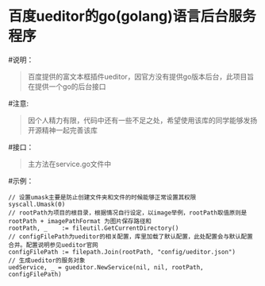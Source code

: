 # 百度ueditor的go(golang)语言后台服务程序

#说明：

>百度提供的富文本框插件ueditor，因官方没有提供go版本后台，此项目旨在提供一个go的后台接口

#注意:
>因个人精力有限，代码中还有一些不足之处，希望使用该库的同学能够发扬开源精神一起完善该库

#接口：
>主方法在service.go文件中

#示例：

```
// 设置umask主要是防止创建文件夹和文件的时候能够正常设置其权限
syscall.Umask(0)
// rootPath为项目的根目录，根据情况自行设定，以image举例，rootPath取值原则是 rootPath + imagePathFormat 为图片保存路径和
rootPath, _    := fileutil.GetCurrentDirectory()
// configFilePath为ueditor的相关配置，库里加载了默认配置，此处配置会与默认配置合并。配置说明参见ueditor官网
configFilePath := filepath.Join(rootPath, "config/ueditor.json") 
// 生成ueditor的服务对象
uedService, _ = gueditor.NewService(nil, nil, rootPath, configFilePath)
```


